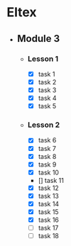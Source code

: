 # Eltex

- ## Module 3
   - ### Lesson 1
     - [X] task 1
     - [X] task 2
     - [X] task 3
     - [X] task 4
     - [X] task 5
   - ### Lesson 2
     - [X] task 6
     - [X] task 7
     - [X] task 8
     - [X] task 9
     - [X] task 10
     - [] task 11
     - [X] task 12
     - [X] task 13
     - [X] task 14
     - [X] task 15
     - [X] task 16
     - [ ] task 17
     - [ ] task 18

